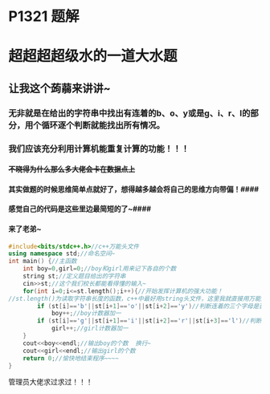 # P1321 题解

# 超超超超级水的一道大水题 #
## 让我这个蒟蒻来讲讲~ ##
### 无非就是在给出的字符串中找出有连着的b、o、y或是g、i、r、l的部分，用个循环逐个判断就能找出所有情况。 ###
### 我们应该充分利用计算机能重复计算的功能！！！ ###
#### ~~不晓得为什么那么多大佬会卡在数据点上~~ ####
#### 其实做题的时候思维简单点就好了，想得越多越会将自己的思维方向带偏！####
#### 感觉自己的代码是这些里边最简短的了~####
#### 来了老弟~ ####
```cpp
#include<bits/stdc++.h>//c++万能头文件 
using namespace std;//命名空间~ 
int main() {//主函数 
	int boy=0,girl=0;//boy和girl用来记下各自的个数 
	string st;//定义题目给出的字符串 
	cin>>st;//这个我们校长都能看得懂的输入~ 
	for(int i=0;i<=st.length();i++){//开始发挥计算机的强大功能！
//st.length()为读取字符串长度的函数，c++中最好用string头文件，这里我就直接用万能头文件了~ 
		if (st[i]=='b'||st[i+1]=='o'||st[i+2]=='y')//判断连着的三个字母是否为b、o、y 
			boy++;//boy计数器加一 
		if (st[i]=='g'||st[i+1]=='i'||st[i+2]=='r'||st[i+3]=='l')//判断连着的三个字母是否为g、i、r、l 
			girl++;//girl计数器加一 
	}
	cout<<boy<<endl;//输出boy的个数  换行~ 
	cout<<girl<<endl;//输出girl的个数 
	return 0;//愉快地结束程序~~~~ 
}
```
管理员大佬求过求过！！！